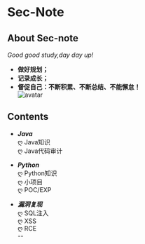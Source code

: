# Sec-Note

## **About Sec-note**
*Good good study,day day up!<br>*
- **做好规划；**</br>
- **记录成长；**</br>
- **督促自己：不断积累、不断总结、不能懈怠！**</br>
![avatar](http://img11.360buyimg.com/n1/jfs/t22096/92/1280095121/218636/25707f52/5b232989N5835a513.jpg)<br>

## **Contents**
- ***Java***<br>
ღ Java知识<br/>
ღ Java代码审计<br/>

- ***Python***<br/>
ღ Python知识<br/>
ღ 小项目<br/>
ღ POC/EXP<br/>

- ***漏洞复现***<br/>
ღ SQL注入<br/>
ღ XSS<br/>
ღ RCE<br/>
--
